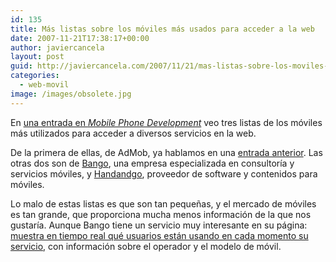 ```yaml
---
id: 135
title: Más listas sobre los móviles más usados para acceder a la web
date: 2007-11-21T17:38:17+00:00
author: javiercancela
layout: post
guid: http://javiercancela.com/2007/11/21/mas-listas-sobre-los-moviles-mas-usados-para-acceder-a-la-web/
categories:
  - web-movil
image: /images/obsolete.jpg
---
```

En [una entrada en _Mobile Phone Development_](http://mobilephonedevelopment.com/archives/488 "Top Devices for Development?") veo tres listas de los móviles más utilizados para acceder a diversos servicios en la web.

De la primera de ellas, de AdMob, ya hablamos en una [entrada anterior](http://javiercancela.com/2007/10/24/informe-de-admob-tendencias-en-el-mercado-de-la-publicidad-movil/ "tendencias en el mercado de la publicidad móvil"). Las otras dos son de [Bango](http://bango.com/es/default.aspx "Bnago"), una empresa especializada en consultoría y servicios móviles, y [Handandgo](http://www.handango.com/home.jsp?siteId=1# "Handandgo"), proveedor de software y contenidos para móviles.

Lo malo de estas listas es que son tan pequeñas, y el mercado de móviles es tan grande, que proporciona mucha menos información de la que nos gustaría. Aunque Bango tiene un servicio muy interesante en su página: [muestra en tiempo real qué usuarios están usando en cada momento su servicio](http://bango.com/live/Default.aspx "Bango live"), con información sobre el operador y el modelo de móvil.